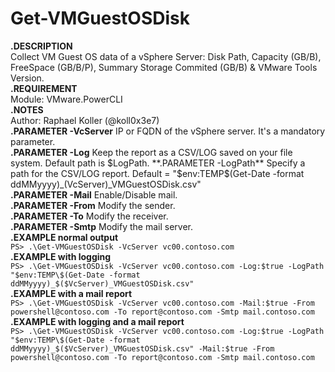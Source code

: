 # Get-VMGuestOSDisk

**.DESCRIPTION**  
Collect VM Guest OS data of a vSphere Server: Disk Path, Capacity (GB/B), FreeSpace (GB/B/P), Summary Storage Commited (GB/B) & VMware Tools Version.  
**.REQUIREMENT**  
Module: VMware.PowerCLI  
**.NOTES**   
Author: Raphael Koller (@koll0x3e7)  
**.PARAMETER -VcServer** 
IP or FQDN of the vSphere server. It's a mandatory parameter.  
**.PARAMETER -Log** 
Keep the report as a CSV/LOG saved on your file system. Default path is $LogPath.  
**.PARAMETER -LogPath** 
Specify a path for the CSV/LOG report. Default = "$env:TEMP\$(Get-Date -format ddMMyyyy)_$($VcServer)_VMGuestOSDisk.csv"  
**.PARAMETER -Mail** 
Enable/Disable mail.   
**.PARAMETER -From** 
Modify the sender.   
**.PARAMETER -To** 
Modify the receiver.   
**.PARAMETER -Smtp** 
Modify the mail server.   
**.EXAMPLE normal output**  
```PS> .\Get-VMGuestOSDisk -VcServer vc00.contoso.com```   
**.EXAMPLE with logging**  
```PS> .\Get-VMGuestOSDisk -VcServer vc00.contoso.com -Log:$true -LogPath "$env:TEMP\$(Get-Date -format ddMMyyyy)_$($VcServer)_VMGuestOSDisk.csv"```   
**.EXAMPLE with a mail report**  
```PS> .\Get-VMGuestOSDisk -VcServer vc00.contoso.com -Mail:$true -From powershell@contoso.com -To report@contoso.com -Smtp mail.contoso.com```   
**.EXAMPLE with logging and a mail report**  
```PS> .\Get-VMGuestOSDisk -VcServer vc00.contoso.com -Log:$true -LogPath "$env:TEMP\$(Get-Date -format ddMMyyyy)_$($VcServer)_VMGuestOSDisk.csv" -Mail:$true -From powershell@contoso.com -To report@contoso.com -Smtp mail.contoso.com```   
